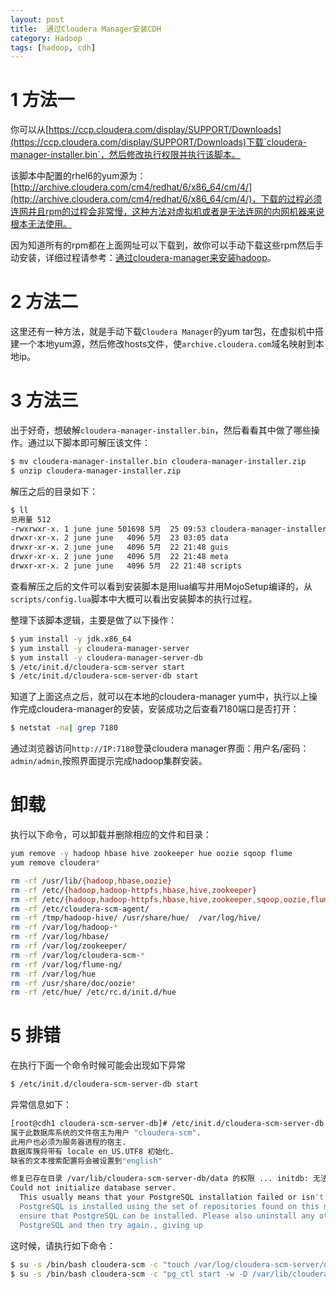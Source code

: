 ```yaml
---
layout: post
title:  通过Cloudera Manager安装CDH
category: Hadoop
tags: [hadoop, cdh]
---
```


# 1 方法一

你可以从[https://ccp.cloudera.com/display/SUPPORT/Downloads](https://ccp.cloudera.com/display/SUPPORT/Downloads)下载`cloudera-manager-installer.bin`，然后修改执行权限并执行该脚本。

该脚本中配置的rhel6的yum源为：[http://archive.cloudera.com/cm4/redhat/6/x86_64/cm/4/](http://archive.cloudera.com/cm4/redhat/6/x86_64/cm/4/)，下载的过程必须连网并且rpm的过程会非常慢，这种方法对虚拟机或者是无法连网的内网机器来说根本无法使用。

因为知道所有的rpm都在上面网址可以下载到，故你可以手动下载这些rpm然后手动安装，详细过程请参考：[通过cloudera-manager来安装hadoop](http://dreamyue.com/post/41090075449/cloudera-manager-hadoop)。

# 2 方法二

这里还有一种方法，就是手动下载`Cloudera Manager`的yum tar包，在虚拟机中搭建一个本地yum源，然后修改hosts文件，使`archive.cloudera.com`域名映射到本地ip。

# 3 方法三
出于好奇，想破解`cloudera-manager-installer.bin`，然后看看其中做了哪些操作。通过以下脚本即可解压该文件：

```bash
$ mv cloudera-manager-installer.bin cloudera-manager-installer.zip
$ unzip cloudera-manager-installer.zip 
```

解压之后的目录如下：

```bash
$ ll
总用量 512
-rwxrwxr-x. 1 june june 501698 5月  25 09:53 cloudera-manager-installer.zip
drwxr-xr-x. 2 june june   4096 5月  23 03:05 data
drwxr-xr-x. 2 june june   4096 5月  22 21:48 guis
drwxr-xr-x. 2 june june   4096 5月  22 21:48 meta
drwxr-xr-x. 2 june june   4096 5月  22 21:48 scripts
```

查看解压之后的文件可以看到安装脚本是用lua编写并用MojoSetup编译的，从`scripts/config.lua`脚本中大概可以看出安装脚本的执行过程。

整理下该脚本逻辑，主要是做了以下操作：

```bash
$ yum install -y jdk.x86_64 
$ yum install -y cloudera-manager-server 
$ yum install -y cloudera-manager-server-db
$ /etc/init.d/cloudera-scm-server start
$ /etc/init.d/cloudera-scm-server-db start
```

知道了上面这点之后，就可以在本地的cloudera-manager yum中，执行以上操作完成cloudera-manager的安装，安装成功之后查看7180端口是否打开：

```bash
$ netstat -na| grep 7180
```

通过浏览器访问`http://IP:7180`登录cloudera manager界面：用户名/密码：`admin/admin`,按照界面提示完成hadoop集群安装。

# 卸载

执行以下命令，可以卸载并删除相应的文件和目录：

```bash
yum remove -y hadoop hbase hive zookeeper hue oozie sqoop flume
yum remove cloudera*

rm -rf /usr/lib/{hadoop,hbase,oozie}
rm -rf /etc/{hadoop,hadoop-httpfs,hbase,hive,zookeeper}
rm -rf /etc/{hadoop,hadoop-httpfs,hbase,hive,zookeeper,sqoop,oozie,flume}
rm -rf /etc/cloudera-scm-agent/
rm -rf /tmp/hadoop-hive/ /usr/share/hue/  /var/log/hive/
rm -rf /var/log/hadoop-*
rm -rf /var/log/hbase/
rm -rf /var/log/zookeeper/
rm -rf /var/log/cloudera-scm-*
rm -rf /var/log/flume-ng/
rm -rf /var/log/hue
rm -rf /usr/share/doc/oozie*
rm -rf /etc/hue/ /etc/rc.d/init.d/hue
```

# 5 排错
在执行下面一个命令时候可能会出现如下异常

```bash
$ /etc/init.d/cloudera-scm-server-db start
```
异常信息如下：

```bash
[root@cdh1 cloudera-scm-server-db]# /etc/init.d/cloudera-scm-server-db start
属于此数据库系统的文件宿主为用户 "cloudera-scm".
此用户也必须为服务器进程的宿主.
数据库簇将带有 locale en_US.UTF8 初始化.
缺省的文本搜索配置将会被设置到"english"

修复已存在目录 /var/lib/cloudera-scm-server-db/data 的权限 ... initdb: 无法改变目录 "/var/lib/cloudera-scm-server-db/data" 的权限: 权限不够
Could not initialize database server.
  This usually means that your PostgreSQL installation failed or isn't working properly.
  PostgreSQL is installed using the set of repositories found on this machine. Please
  ensure that PostgreSQL can be installed. Please also uninstall any other instances of
  PostgreSQL and then try again., giving up
```

这时候，请执行如下命令：
	
```bash
$ su -s /bin/bash cloudera-scm -c "touch /var/log/cloudera-scm-server/db.log; /usr/share/cmf/bin/initialize_embedded_db.sh /var/lib/cloudera-scm-server-db/data /var/log/cloudera-scm-server/db.log"
$ su -s /bin/bash cloudera-scm -c "pg_ctl start -w -D /var/lib/cloudera-scm-server-db/data -l /var/log/cloudera-scm-server/db.log"
```
